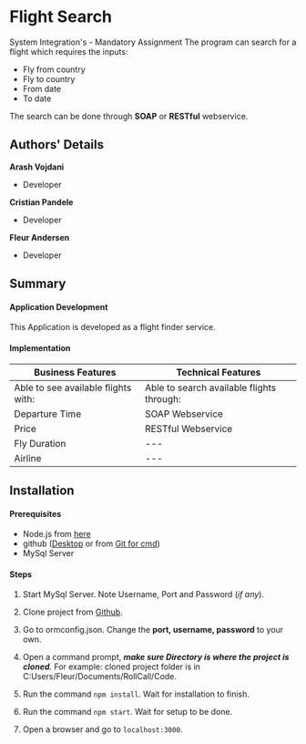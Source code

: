 # Flight Search
System Integration's - Mandatory Assignment
The program can search for a flight which requires the inputs:
* Fly from country
* Fly to country
* From date
* To date

The search can be done through **SOAP** or **RESTful** webservice.

## Authors' Details
**Arash Vojdani**
* Developer

**Cristian Pandele**
* Developer

**Fleur Andersen**
* Developer

## Summary
#### Application	Development
This Application is developed as a flight finder service.

#### Implementation
|Business Features|Technical Features|
| -----------------|------------------|
| Able to see available flights with:| Able to search available flights through: |
|Departure Time |SOAP Webservice |
|Price |RESTful Webservice |
|Fly Duration | --- |
|Airline | --- |

## Installation
#### Prerequisites
* Node.js from [here](https://nodejs.org/en/download/)
* github ([Desktop](https://desktop.github.com) or from [Git for cmd](https://git-scm.com/downloads))
* MySql Server

#### Steps

1. Start MySql Server. Note Username, Port and Password (_if any_).

2. Clone project from [Github](https://github.com/838/RollCall/tree/webservice%2Fflight).

3. Go to ormconfig.json. Change the **port, username, password** to your own.

4. Open a command prompt, **_make sure Directory is where the project is cloned_**. For example: cloned project folder is in C:Users/Fleur/Documents/RollCall/Code.

5. Run the command `npm install`. Wait for installation to finish.

6. Run the command `npm start`. Wait for setup to be done.

7. Open a browser and go to `localhost:3000`.
